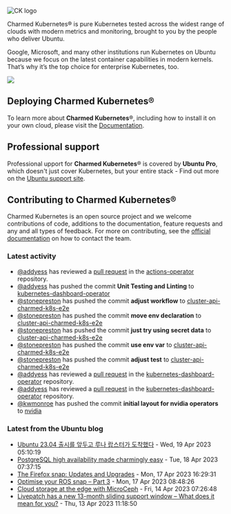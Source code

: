 ![CK logo](https://assets.ubuntu.com/v1/451d4cf4-Charmed+Kubernetes_RGB_onWhite_2022.svg)

Charmed Kubernetes® is pure Kubernetes tested across the widest range of clouds with modern metrics and monitoring, brought to you by the people who deliver Ubuntu.

Google, Microsoft, and many other institutions run Kubernetes on Ubuntu because we focus on the latest container capabilities in modern kernels. That’s why it’s the top choice for enterprise Kubernetes, too.

![](https://assets.ubuntu.com/v1/843c77b6-juju-at-a-glace.svg)

## Deploying Charmed Kubernetes®

To learn more about **Charmed Kubernetes**®, including how to install it on your own cloud, please visit the [Documentation][docs].

## Professional support

Professional upport for **Charmed Kubernetes**® is covered by **Ubuntu Pro**, which doesn't just cover Kubernetes, but your entire stack - Find out more on the [Ubuntu support site](https://ubuntu.com/support).

## Contributing to Charmed Kubernetes®

Charmed Kubernetes is an open source project and we welcome contributions of code, additions to the documentation, feature requests and any and all types of feedback. For more on contributing, see the [official documentation][get-in-touch] on how to contact the team.

<!-- LINKS -->
[docs]: https://ubuntu.com/kubernetes/docs
[get-in-touch]: https://ubuntu.com/kubernetes/docs/get-in-touch

### Latest activity

<!-- activity starts -->
 - [@addyess](https://github.com/addyess) has reviewed a [pull request](https://github.com/charmed-kubernetes/actions-operator/pull/54) in the [actions-operator](https://github.com/charmed-kubernetes/actions-operator) repository.
 - [@addyess](https://github.com/addyess) has pushed the commit **Unit Testing and Linting** to [kubernetes-dashboard-operator](https://github.com/charmed-kubernetes/kubernetes-dashboard-operator)
 - [@stonepreston](https://github.com/stonepreston) has pushed the commit **adjust workflow** to [cluster-api-charmed-k8s-e2e](https://github.com/charmed-kubernetes/cluster-api-charmed-k8s-e2e)
 - [@stonepreston](https://github.com/stonepreston) has pushed the commit **move env declaration** to [cluster-api-charmed-k8s-e2e](https://github.com/charmed-kubernetes/cluster-api-charmed-k8s-e2e)
 - [@stonepreston](https://github.com/stonepreston) has pushed the commit **just try using secret data** to [cluster-api-charmed-k8s-e2e](https://github.com/charmed-kubernetes/cluster-api-charmed-k8s-e2e)
 - [@stonepreston](https://github.com/stonepreston) has pushed the commit **use env var** to [cluster-api-charmed-k8s-e2e](https://github.com/charmed-kubernetes/cluster-api-charmed-k8s-e2e)
 - [@stonepreston](https://github.com/stonepreston) has pushed the commit **adjust test** to [cluster-api-charmed-k8s-e2e](https://github.com/charmed-kubernetes/cluster-api-charmed-k8s-e2e)
 - [@addyess](https://github.com/addyess) has reviewed a [pull request](https://github.com/charmed-kubernetes/kubernetes-dashboard-operator/pull/79) in the [kubernetes-dashboard-operator](https://github.com/charmed-kubernetes/kubernetes-dashboard-operator) repository.
 - [@addyess](https://github.com/addyess) has reviewed a [pull request](https://github.com/charmed-kubernetes/kubernetes-dashboard-operator/pull/79) in the [kubernetes-dashboard-operator](https://github.com/charmed-kubernetes/kubernetes-dashboard-operator) repository.
 - [@kwmonroe](https://github.com/kwmonroe) has pushed the commit **initial layout for nvidia operators** to [nvidia](https://github.com/charmed-kubernetes/nvidia)
<!-- activity ends -->

<!-- roadmap starts -->

<!-- roadmap ends -->

### Latest from the Ubuntu blog

<!-- blog starts -->
* [Ubuntu 23.04 출시를 앞두고 루나 랍스터가 도착했다](https://ubuntu.com//blog/lunar-lobster-has-landed-kr) - Wed, 19 Apr 2023 05:10:19 
* [PostgreSQL high availability made charmingly easy](https://ubuntu.com//blog/postgresql-high-availability) - Tue, 18 Apr 2023 07:37:15 
* [The Firefox snap: Updates and Upgrades](https://ubuntu.com//blog/firefox-snap-updates-and-upgrades) - Mon, 17 Apr 2023 16:29:31 
* [Optimise your ROS snap – Part 3](https://ubuntu.com//blog/optimise-your-ros-snap-part-3) - Mon, 17 Apr 2023 08:48:26 
* [Cloud storage at the edge with MicroCeph](https://ubuntu.com//blog/cloud-storage-at-the-edge-with-microceph) - Fri, 14 Apr 2023 07:26:48 
* [Livepatch has a new 13-month sliding support window &#8211;  What does it mean for you?](https://ubuntu.com//blog/canonical-announces-new-ubuntu-livepatch-13-months-sliding-support-window) - Thu, 13 Apr 2023 11:18:50 
<!-- blog ends -->
